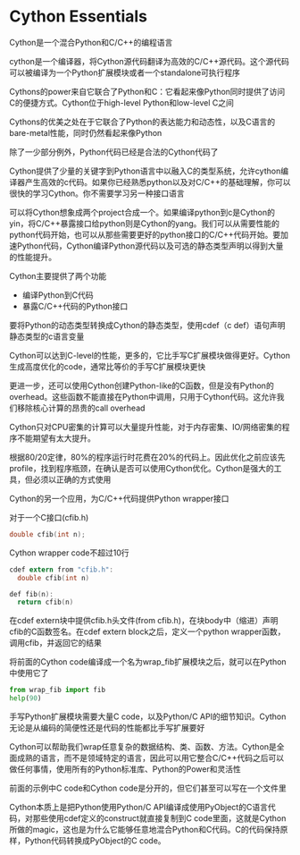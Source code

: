 # Cython Essentials

Cython是一个混合Python和C/C++的编程语言

cython是一个编译器，将Cython源代码翻译为高效的C/C++源代码。这个源代码可以被编译为一个Python扩展模块或者一个standalone可执行程序

Cythons的power来自它联合了Python和C：它看起来像Python同时提供了访问C的便捷方式。Cython位于high-level Python和low-level C之间

Cythons的优美之处在于它联合了Python的表达能力和动态性，以及C语言的bare-metal性能，同时仍然看起来像Python

除了一少部分例外，Python代码已经是合法的Cython代码了

Cython提供了少量的关键字到Python语言中以融入C的类型系统，允许cython编译器产生高效的c代码。如果你已经熟悉python以及对C/C++的基础理解，你可以很快的学习Cython。你不需要学习另一种接口语言

可以将Cython想象成两个project合成一个。如果编译python到c是Cython的yin，将C/C++暴露接口给python则是Cython的yang。我们可以从需要性能的python代码开始，也可以从那些需要更好的python接口的C/C++代码开始。要加速Python代码，Cython编译Python源代码以及可选的静态类型声明以得到大量的性能提升。

Cython主要提供了两个功能

- 编译Python到C代码
- 暴露C/C++代码的Python接口

要将Python的动态类型转换成Cython的静态类型，使用cdef（c def）语句声明静态类型的c语言变量

Cython可以达到C-level的性能，更多的，它比手写C扩展模块做得更好。Cython生成高度优化的code，通常比等价的手写C扩展模块更快

更进一步，还可以使用Cython创建Python-like的C函数，但是没有Python的overhead。这些函数不能直接在Python中调用，只用于Cython代码。这允许我们移除核心计算的昂贵的call overhead

Cython只对CPU密集的计算可以大量提升性能，对于内存密集、IO/网络密集的程序不能期望有太大提升。

根据80/20定律，80%的程序运行时花费在20%的代码上。因此优化之前应该先profile，找到程序瓶颈，在确认是否可以使用Cython优化。Cython是强大的工具，但必须以正确的方式使用

Cython的另一个应用，为C/C++代码提供Python wrapper接口

对于一个C接口(cfib.h)

```C
double cfib(int n);
```

Cython wrapper code不超过10行

```c
cdef extern from "cfib.h":
  double cfib(int n)

def fib(n):
  return cfib(n)
```

在cdef extern块中提供cfib.h头文件(from cfib.h)，在块body中（缩进）声明cfib的C函数签名。在cdef extern block之后，定义一个python wrapper函数，调用cfib，并返回它的结果

将前面的Cython code编译成一个名为wrap_fib扩展模块之后，就可以在Python中使用它了

```python
from wrap_fib import fib
help(90)
```

手写Python扩展模块需要大量C code，以及Python/C API的细节知识。Cython无论是从编码的简便性还是代码的性能都比手写扩展要好

Cython可以帮助我们wrap任意复杂的数据结构、类、函数、方法。Cython是全面成熟的语言，而不是领域特定的语言，因此可以用它整合C/C++代码之后可以做任何事情，使用所有的Python标准库、Python的Power和灵活性

前面的示例中C code和Cython code是分开的，但它们甚至可以写在一个文件里

Cython本质上是把Python使用Python/C API编译成使用PyObject的C语言代码，对那些使用cdef定义的construct就直接复制到C code里面，这就是Cython所做的magic，这也是为什么它能够任意地混合Python和C代码。C的代码保持原样，Python代码转换成PyObject的C code。
